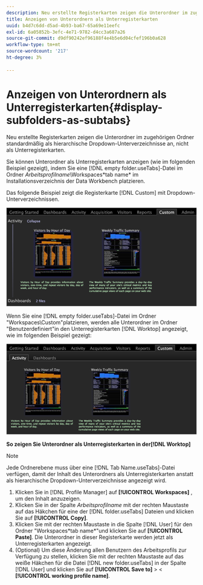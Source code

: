 ```yaml
---
description: Neu erstellte Registerkarten zeigen die Unterordner im zugehörigen Ordner standardmäßig als hierarchische Dropdown-Unterverzeichnisse an, nicht als Unterregisterkarten.
title: Anzeigen von Unterordnern als Unterregisterkarten
uuid: b4d7c6dd-d5ad-4b93-ba67-65a69e11eefc
exl-id: 6a05852b-3efc-4e71-9782-d4cc3a687a26
source-git-commit: d9df90242ef96188f4e4b5e6d04cfef196b0a628
workflow-type: tm+mt
source-wordcount: '217'
ht-degree: 3%

---
```


# Anzeigen von Unterordnern als Unterregisterkarten{#display-subfolders-as-subtabs}

Neu erstellte Registerkarten zeigen die Unterordner im zugehörigen Ordner standardmäßig als hierarchische Dropdown-Unterverzeichnisse an, nicht als Unterregisterkarten.

Sie können Unterordner als Unterregisterkarten anzeigen (wie im folgenden Beispiel gezeigt), indem Sie eine [!DNL empty folder.useTabs]-Datei im Ordner *Arbeitsprofilname*\Workspaces\*tab name* im Installationsverzeichnis der Data Workbench platzieren.

Das folgende Beispiel zeigt die Registerkarte [!DNL Custom] mit Dropdown-Unterverzeichnissen.

![](assets/client-sub.png)

Wenn Sie eine [!DNL empty folder.useTabs]-Datei im Ordner &quot;Workspaces\Custom&quot;platzieren, werden alle Unterordner im Ordner &quot;Benutzerdefiniert&quot;in den Unterregisterkarten [!DNL Worktop] angezeigt, wie im folgenden Beispiel gezeigt:

![](assets/client-sub2.png)

**So zeigen Sie Unterordner als Unterregisterkarten in der[!DNL Worktop]**

>[!NOTE]
>
>Jede Ordnerebene muss über eine [!DNL Tab Name.useTabs]-Datei verfügen, damit der Inhalt des Unterordners als Unterregisterkarten anstatt als hierarchische Dropdown-Unterverzeichnisse angezeigt wird.

1. Klicken Sie in [!DNL Profile Manager] auf **[!UICONTROL Workspaces]** , um den Inhalt anzuzeigen.
1. Klicken Sie in der Spalte *Arbeitsprofilname* mit der rechten Maustaste auf das Häkchen für eine der [!DNL folder.useTabs] Dateien und klicken Sie auf **[!UICONTROL Copy]**.
1. Klicken Sie mit der rechten Maustaste in die Spalte [!DNL User] für den Ordner &quot;Workspaces\*tab name*&quot;und klicken Sie auf **[!UICONTROL Paste]**. Die Unterordner in dieser Registerkarte werden jetzt als Unterregisterkarten angezeigt.
1. (Optional) Um diese Änderung allen Benutzern des Arbeitsprofils zur Verfügung zu stellen, klicken Sie mit der rechten Maustaste auf das weiße Häkchen für die Datei [!DNL new folder.useTabs] in der Spalte [!DNL User] und klicken Sie auf **[!UICONTROL Save to]** > &lt; **[!UICONTROL working profile name]**.
